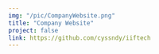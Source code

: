 ```yaml
---
img: "/pic/CompanyWebsite.png"
title: "Company Website"
project: false
link: https://github.com/cyssndy/iiftech
---
```

